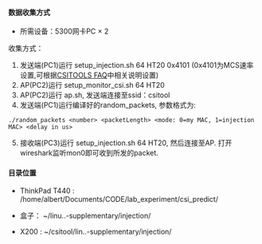 ﻿#### 数据收集方式

* 所需设备：5300网卡PC × 2

收集方式：

1. 发送端(PC1)运行 setup_injection.sh 64 HT20 0x4101 (0x4101为MCS速率设置,可根据[CSITOOLS FAQ](http://dhalperi.github.io/linux-80211n-csitool/faq.html)中相关说明设置) 
2. AP(PC2)运行 setup_monitor_csi.sh 64 HT20
3. AP(PC2)运行 ap.sh, 发送端连接至ssid：csitool
4. 发送端(PC1)运行编译好的random_packets, 参数格式为:

```./random_packets <number> <packetLength> <mode: 0=my MAC, 1=injection MAC> <delay in us>```

5. 接收端(PC3)运行 setup_injection.sh 64 HT20, 然后连接至AP. 打开wireshark监听mon0即可收到所发的packet.

#### 目录位置

* ThinkPad T440 : /home/albert/Documents/CODE/lab_experiment/csi_predict/ 

* 盒子： ~/linu..-supplementary/injection/

* X200 : ~/csitool/lin..-supplementary/injection/
